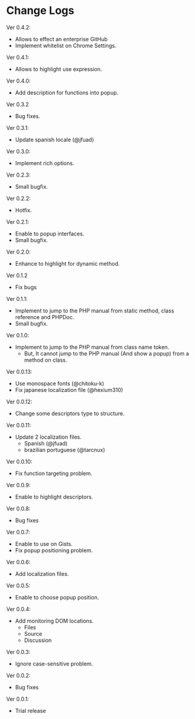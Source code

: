 # Change Logs

Ver 0.4.2: 
- Allows to effect an enterprise GitHub
- Implement whitelist on Chrome Settings.

Ver 0.4.1: 
- Allows to highlight use expression.

Ver 0.4.0: 
- Add description for functions into popup.

Ver 0.3.2
- Bug fixes.

Ver 0.3.1:
- Update spanish locale (@jfuad)

Ver 0.3.0:
- Implement rich options.

Ver 0.2.3:
- Small bugfix.

Ver 0.2.2:
- Hotfix.

Ver 0.2.1:
- Enable to popup interfaces.
- Small bugfix.

Ver 0.2.0:
- Enhance to highlight for dynamic method.

Ver 0.1.2
- Fix bugs

Ver 0.1.1:
- Implement to jump to the PHP manual from static method, class reference and PHPDoc.
- Small bugfix.

Ver 0.1.0:
- Implement to jump to the PHP manual from class name token.
  - But, It cannot jump to the PHP manual (And show a popup) from a method on class.

Ver 0.0.13:
- Use monospace fonts (@chitoku-k)
- Fix japanese localization file (@hexium310) 

Ver 0.0.12:
- Change some descriptors type to structure.

Ver 0.0.11:
- Update 2 localization files.
  - Spanish (@jfuad)
  - brazilian portuguese (@tarcnux)

Ver 0.0.10:
- Fix function targeting problem.

Ver 0.0.9:
- Enable to highlight descriptors.

Ver 0.0.8:
- Bug fixes

Ver 0.0.7:
- Enable to use on Gists.
- Fix popup positioning problem.

Ver 0.0.6:
- Add localization files.

Ver 0.0.5:
- Enable to choose popup position.

Ver 0.0.4:
- Add monitoring DOM locations.
  - Files
  - Source
  - Discussion

Ver 0.0.3:
- Ignore case-sensitive problem.

Ver 0.0.2:
- Bug fixes

Ver 0.0.1:
- Trial release
